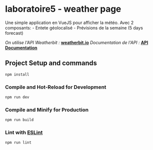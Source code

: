 # laboratoire5 - weather page

Une simple application en VueJS pour afficher la météo. Avec 2 composants:
    - Entete géolocalisé
    - Prévisions de la semaine (5 days forecast)

*On utilise l'API Weatherbit :* **[weatherbit.io](https://weatherbit.io)**
*Documentation de l'API :* **[API Documentation](https://www.weatherbit.io/api)**

## Project Setup and commands

```sh
npm install
```

### Compile and Hot-Reload for Development

```sh
npm run dev
```

### Compile and Minify for Production

```sh
npm run build
```

### Lint with [ESLint](https://eslint.org/)

```sh
npm run lint
```
